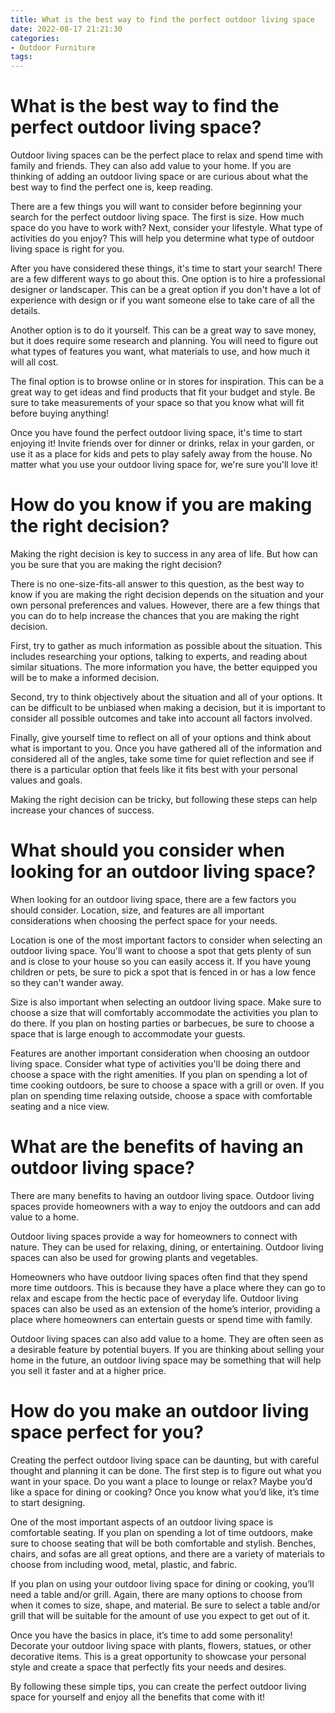 ```yaml
---
title: What is the best way to find the perfect outdoor living space
date: 2022-08-17 21:21:30
categories:
- Outdoor Furniture
tags:
---
```



#  What is the best way to find the perfect outdoor living space?

 Outdoor living spaces can be the perfect place to relax and spend time with family and friends. They can also add value to your home. If you are thinking of adding an outdoor living space or are curious about what the best way to find the perfect one is, keep reading.

There are a few things you will want to consider before beginning your search for the perfect outdoor living space. The first is size. How much space do you have to work with? Next, consider your lifestyle. What type of activities do you enjoy? This will help you determine what type of outdoor living space is right for you.

After you have considered these things, it's time to start your search! There are a few different ways to go about this. One option is to hire a professional designer or landscaper. This can be a great option if you don't have a lot of experience with design or if you want someone else to take care of all the details.

Another option is to do it yourself. This can be a great way to save money, but it does require some research and planning. You will need to figure out what types of features you want, what materials to use, and how much it will all cost.

The final option is to browse online or in stores for inspiration. This can be a great way to get ideas and find products that fit your budget and style. Be sure to take measurements of your space so that you know what will fit before buying anything!

Once you have found the perfect outdoor living space, it's time to start enjoying it! Invite friends over for dinner or drinks, relax in your garden, or use it as a place for kids and pets to play safely away from the house. No matter what you use your outdoor living space for, we're sure you'll love it!

#  How do you know if you are making the right decision?

Making the right decision is key to success in any area of life. But how can you be sure that you are making the right decision?

There is no one-size-fits-all answer to this question, as the best way to know if you are making the right decision depends on the situation and your own personal preferences and values. However, there are a few things that you can do to help increase the chances that you are making the right decision.

First, try to gather as much information as possible about the situation. This includes researching your options, talking to experts, and reading about similar situations. The more information you have, the better equipped you will be to make a informed decision.

Second, try to think objectively about the situation and all of your options. It can be difficult to be unbiased when making a decision, but it is important to consider all possible outcomes and take into account all factors involved.

Finally, give yourself time to reflect on all of your options and think about what is important to you. Once you have gathered all of the information and considered all of the angles, take some time for quiet reflection and see if there is a particular option that feels like it fits best with your personal values and goals.

Making the right decision can be tricky, but following these steps can help increase your chances of success.

#  What should you consider when looking for an outdoor living space?

When looking for an outdoor living space, there are a few factors you should consider. Location, size, and features are all important considerations when choosing the perfect space for your needs.

Location is one of the most important factors to consider when selecting an outdoor living space. You'll want to choose a spot that gets plenty of sun and is close to your house so you can easily access it. If you have young children or pets, be sure to pick a spot that is fenced in or has a low fence so they can't wander away.

Size is also important when selecting an outdoor living space. Make sure to choose a size that will comfortably accommodate the activities you plan to do there. If you plan on hosting parties or barbecues, be sure to choose a space that is large enough to accommodate your guests.

Features are another important consideration when choosing an outdoor living space. Consider what type of activities you'll be doing there and choose a space with the right amenities. If you plan on spending a lot of time cooking outdoors, be sure to choose a space with a grill or oven. If you plan on spending time relaxing outside, choose a space with comfortable seating and a nice view.

#  What are the benefits of having an outdoor living space?

There are many benefits to having an outdoor living space. Outdoor living spaces provide homeowners with a way to enjoy the outdoors and can add value to a home.

Outdoor living spaces provide a way for homeowners to connect with nature. They can be used for relaxing, dining, or entertaining. Outdoor living spaces can also be used for growing plants and vegetables.

Homeowners who have outdoor living spaces often find that they spend more time outdoors. This is because they have a place where they can go to relax and escape from the hectic pace of everyday life. Outdoor living spaces can also be used as an extension of the home’s interior, providing a place where homeowners can entertain guests or spend time with family.

Outdoor living spaces can also add value to a home. They are often seen as a desirable feature by potential buyers. If you are thinking about selling your home in the future, an outdoor living space may be something that will help you sell it faster and at a higher price.

#  How do you make an outdoor living space perfect for you?

Creating the perfect outdoor living space can be daunting, but with careful thought and planning it can be done. The first step is to figure out what you want in your space. Do you want a place to lounge or relax? Maybe you’d like a space for dining or cooking? Once you know what you’d like, it’s time to start designing.

One of the most important aspects of an outdoor living space is comfortable seating. If you plan on spending a lot of time outdoors, make sure to choose seating that will be both comfortable and stylish. Benches, chairs, and sofas are all great options, and there are a variety of materials to choose from including wood, metal, plastic, and fabric.

If you plan on using your outdoor living space for dining or cooking, you’ll need a table and/or grill. Again, there are many options to choose from when it comes to size, shape, and material. Be sure to select a table and/or grill that will be suitable for the amount of use you expect to get out of it.

Once you have the basics in place, it’s time to add some personality! Decorate your outdoor living space with plants, flowers, statues, or other decorative items. This is a great opportunity to showcase your personal style and create a space that perfectly fits your needs and desires.

By following these simple tips, you can create the perfect outdoor living space for yourself and enjoy all the benefits that come with it!